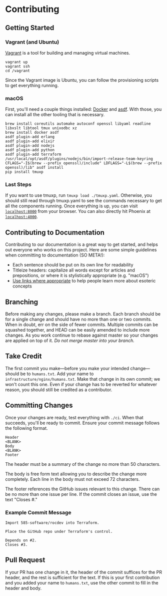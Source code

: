 # Contributing

## Getting Started

### Vagrant (and Ubuntu)

[Vagrant][vagrant] is a tool for building and managing virtual machines.

```
vagrant up
vagrant ssh
cd /vagrant
```

Since the Vagrant image is Ubuntu, you can follow the provisioning scripts to get everything running.

### macOS

First, you'll need a couple things installed: [Docker][docker] and [asdf][asdf].
With those, you can install all the other tooling that is necessary.

```
brew install coreutils automake autoconf openssl libyaml readline libxslt libtool tmux unixodbc xz
brew install docker asdf
asdf plugin-add erlang
asdf plugin-add elixir
asdf plugin-add nodejs
asdf plugin-add python
asdf plugin-add terraform
/usr/local/opt/asdf/plugins/nodejs/bin/import-release-team-keyring
CFLAGS="-I$(brew --prefix openssl)/include" LDFLAGS="-L$(brew --prefix openssl)/lib" asdf install
pip install tmuxp
```

### Last Steps

If you want to use tmuxp, run `tmuxp load ./tmuxp.yaml`.
Otherwise, you should still read through tmuxp.yaml to see the commands necessary to get all the components running.
Once everything is up, you can visit [`localhost:8000`](http://localhost:8000) from your browser.
You can also directly hit Phoenix at [`localhost:4000`](http://localhost:4000).

## Contributing to Documentation

Contributing to our documentation is a great way to get started, and helps out everyone who works on this project.
Here are some simple guidelines when committing to documentation (SO META!):

- Each sentence should be put on its own line for readability
- Titleize headers: capitalize all words except for articles and prepositions, or where it is stylistically appropriate (e.g. "macOS")
- [Use links where appropriate](https://help.ghost.org/hc/en-us/articles/224410728-Markdown-Guide#text-styling) to help people learn more about esoteric concepts


## Branching

Before making any changes, please make a branch.
Each branch should be for a single change and should have no more than one or two commits.
When in doubt, err on the side of fewer commits.
Multiple commits can be squashed together, and HEAD can be easily amended to include more changes.
As you work continue to rebase against master so your changes are applied on top of it.
*Do not merge master into your branch.*

## Take Credit

The first commit you make—before you make your intended change—should be to `humans.txt`.
Add your name to `infrastructure/nginx/humans.txt`.
Make that change in its own commit; we won't count this one.
Even if your change has to be reverted for whatever reason, you should still be credited as a contributor.

## Committing Changes

Once your changes are ready, test everything with `./ci`.
When that succeeds, you'll be ready to commit.
Ensure your commit message follows the following format.

```
Header
<BLANK>
Body
<BLANK>
Footer
```

The header must be a summary of the change no more than 50 characters.

The body is free form text allowing you to describe the change more completely.
Each line in the body must not exceed 72 characters.

The footer references the GitHub issues relevant to this change.
There can be no more than one issue per line.
If the commit closes an issue, use the text "Closes #<issue-number>."

### Example Commit Message

```
Import 585-software/rocdev into Terraform.

Place the GitHub repo under Terraform's control.

Depends on #2.
Closes #3.
```

## Pull Request

If your PR has one change in it, the header of the commit suffices for the PR header, and
the rest is sufficient for the text.
If this is your first contribution and you added your name to `humans.txt`, use the other commit to fill in the header and body.

[vagrant]: https://www.vagrantup.com/
[docker]: https://www.docker.com/
[asdf]: https://github.com/asdf-vm/asdf
[tmux]: https://github.com/tmux/tmux/wiki
[tmuxp]: https://tmuxp.git-pull.com/en/latest/
